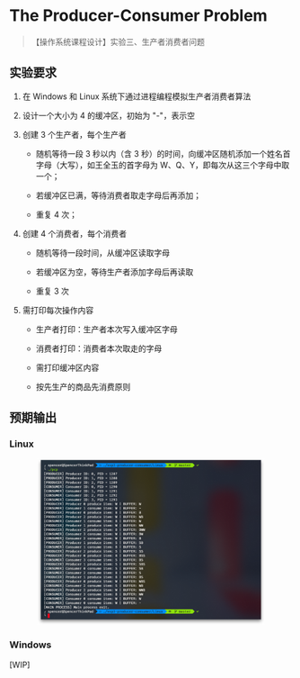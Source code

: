 # The Producer-Consumer Problem

>【操作系统课程设计】实验三、生产者消费者问题

## 实验要求

1. 在 Windows 和 Linux 系统下通过进程编程模拟生产者消费者算法

2. 设计一个大小为 4 的缓冲区，初始为 "-"，表示空

3. 创建 3 个生产者，每个生产者

   * 随机等待一段 3 秒以内（含 3 秒）的时间，向缓冲区随机添加一个姓名首字母（大写），如王全玉的首字母为 W、Q、Y，即每次从这三个字母中取一个；

   * 若缓冲区已满，等待消费者取走字母后再添加；

   * 重复 4 次；

4. 创建 4 个消费者，每个消费者

   * 随机等待一段时间，从缓冲区读取字母

   * 若缓冲区为空，等待生产者添加字母后再读取

   * 重复 3 次

5. 需打印每次操作内容

   * 生产者打印：生产者本次写入缓冲区字母

   * 消费者打印：消费者本次取走的字母

   * 需打印缓冲区内容

   * 按先生产的商品先消费原则

## 预期输出

### Linux

<div align="center">
  <img src="Images/linux.png" alt="Linux Screenshot" width="80%">
</div>

### Windows

[WIP]
